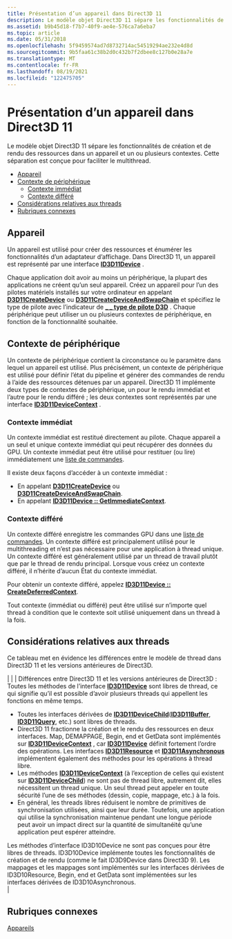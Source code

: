```yaml
---
title: Présentation d’un appareil dans Direct3D 11
description: Le modèle objet Direct3D 11 sépare les fonctionnalités de création et de rendu des ressources dans un appareil et un ou plusieurs contextes. Cette séparation est conçue pour faciliter le multithread.
ms.assetid: b9b45d18-f7b7-40f9-ae4e-576ca7a6eba7
ms.topic: article
ms.date: 05/31/2018
ms.openlocfilehash: 5f9459574ad7d8732714ac54519294ae232e4d8d
ms.sourcegitcommit: 9b5faa61c38b2d0c432b7f2dbee8c127b0e28a7e
ms.translationtype: MT
ms.contentlocale: fr-FR
ms.lasthandoff: 08/19/2021
ms.locfileid: "122475705"
---
```

# <a name="introduction-to-a-device-in-direct3d-11"></a>Présentation d’un appareil dans Direct3D 11

Le modèle objet Direct3D 11 sépare les fonctionnalités de création et de rendu des ressources dans un appareil et un ou plusieurs contextes. Cette séparation est conçue pour faciliter le multithread.

-   [Appareil](#introduction-to-a-device-in-direct3d-11)
-   [Contexte de périphérique](#device-context)
    -   [Contexte immédiat](#immediate-context)
    -   [Contexte différé](#deferred-context)
-   [Considérations relatives aux threads](#threading-considerations)
-   [Rubriques connexes](#related-topics)

## <a name="device"></a>Appareil

Un appareil est utilisé pour créer des ressources et énumérer les fonctionnalités d’un adaptateur d’affichage. Dans Direct3D 11, un appareil est représenté par une interface [**ID3D11Device**](/windows/desktop/api/D3D11/nn-d3d11-id3d11device) .

Chaque application doit avoir au moins un périphérique, la plupart des applications ne créent qu’un seul appareil. Créez un appareil pour l’un des pilotes matériels installés sur votre ordinateur en appelant [**D3D11CreateDevice**](/windows/desktop/api/D3D11/nf-d3d11-d3d11createdevice) ou [**D3D11CreateDeviceAndSwapChain**](/windows/desktop/api/D3D11/nf-d3d11-d3d11createdeviceandswapchain) et spécifiez le type de pilote avec l’indicateur de [**\_ \_ type de pilote D3D**](/windows/desktop/api/D3DCommon/ne-d3dcommon-d3d_driver_type) . Chaque périphérique peut utiliser un ou plusieurs contextes de périphérique, en fonction de la fonctionnalité souhaitée.

## <a name="device-context"></a>Contexte de périphérique

Un contexte de périphérique contient la circonstance ou le paramètre dans lequel un appareil est utilisé. Plus précisément, un contexte de périphérique est utilisé pour définir l’état du pipeline et générer des commandes de rendu à l’aide des ressources détenues par un appareil. Direct3D 11 implémente deux types de contextes de périphérique, un pour le rendu immédiat et l’autre pour le rendu différé ; les deux contextes sont représentés par une interface [**ID3D11DeviceContext**](/windows/desktop/api/D3D11/nn-d3d11-id3d11devicecontext) .

### <a name="immediate-context"></a>Contexte immédiat

Un contexte immédiat est restitué directement au pilote. Chaque appareil a un seul et unique contexte immédiat qui peut récupérer des données du GPU. Un contexte immédiat peut être utilisé pour restituer (ou lire) immédiatement une [liste de commandes](overviews-direct3d-11-render-multi-thread-command-list.md).

Il existe deux façons d’accéder à un contexte immédiat :

-   En appelant [**D3D11CreateDevice**](/windows/desktop/api/D3D11/nf-d3d11-d3d11createdevice) ou [**D3D11CreateDeviceAndSwapChain**](/windows/desktop/api/D3D11/nf-d3d11-d3d11createdeviceandswapchain).
-   En appelant [**ID3D11Device :: GetImmediateContext**](/windows/desktop/api/D3D11/nf-d3d11-id3d11device-getimmediatecontext).

### <a name="deferred-context"></a>Contexte différé

Un contexte différé enregistre les commandes GPU dans une [liste de commandes](overviews-direct3d-11-render-multi-thread-command-list.md). Un contexte différé est principalement utilisé pour le multithreading et n’est pas nécessaire pour une application à thread unique. Un contexte différé est généralement utilisé par un thread de travail plutôt que par le thread de rendu principal. Lorsque vous créez un contexte différé, il n’hérite d’aucun État du contexte immédiat.

Pour obtenir un contexte différé, appelez [**ID3D11Device :: CreateDeferredContext**](/windows/desktop/api/D3D11/nf-d3d11-id3d11device-createdeferredcontext).

Tout contexte (immédiat ou différé) peut être utilisé sur n’importe quel thread à condition que le contexte soit utilisé uniquement dans un thread à la fois.

## <a name="threading-considerations"></a>Considérations relatives aux threads

Ce tableau met en évidence les différences entre le modèle de thread dans Direct3D 11 et les versions antérieures de Direct3D.




| | | Différences entre Direct3D 11 et les versions antérieures de Direct3D :<br /> Toutes les méthodes de l’interface <a href="/windows/desktop/api/D3D11/nn-d3d11-id3d11device"><strong>ID3D11Device</strong></a> sont libres de thread, ce qui signifie qu’il est possible d’avoir plusieurs threads qui appellent les fonctions en même temps.<br /><ul><li>Toutes les interfaces dérivées de <a href="/windows/desktop/api/D3D11/nn-d3d11-id3d11devicechild"><strong>ID3D11DeviceChild</strong></a>(<a href="/windows/desktop/api/D3D11/nn-d3d11-id3d11buffer"><strong>ID3D11Buffer</strong></a>, <a href="/windows/desktop/api/D3D11/nn-d3d11-id3d11query"><strong>ID3D11Query</strong></a>, etc.) sont libres de threads.</li><li>Direct3D 11 fractionne la création et le rendu des ressources en deux interfaces. Map, DEMAPPAGE, Begin, end et GetData sont implémentés sur <a href="/windows/desktop/api/D3D11/nn-d3d11-id3d11devicecontext"><strong>ID3D11DeviceContext</strong></a> , car <a href="/windows/desktop/api/D3D11/nn-d3d11-id3d11device"><strong>ID3D11Device</strong></a> définit fortement l’ordre des opérations. Les interfaces <a href="/windows/desktop/api/D3D11/nn-d3d11-id3d11resource"><strong>ID3D11Resource</strong></a> et <a href="/windows/desktop/api/D3D11/nn-d3d11-id3d11asynchronous"><strong>ID3D11Asynchronous</strong></a> implémentent également des méthodes pour les opérations à thread libre.</li><li>Les méthodes <a href="/windows/desktop/api/D3D11/nn-d3d11-id3d11devicecontext"><strong>ID3D11DeviceContext</strong></a> (à l’exception de celles qui existent sur <a href="/windows/desktop/api/D3D11/nn-d3d11-id3d11devicechild"><strong>ID3D11DeviceChild</strong></a>) ne sont pas de thread libre, autrement dit, elles nécessitent un thread unique. Un seul thread peut appeler en toute sécurité l’une de ses méthodes (dessin, copie, mappage, etc.) à la fois.</li><li>En général, les threads libres réduisent le nombre de primitives de synchronisation utilisées, ainsi que leur durée. Toutefois, une application qui utilise la synchronisation maintenue pendant une longue période peut avoir un impact direct sur la quantité de simultanéité qu’une application peut espérer atteindre.</li></ul>Les méthodes d’interface ID3D10Device ne sont pas conçues pour être libres de threads. ID3D10Device implémente toutes les fonctionnalités de création et de rendu (comme le fait ID3D9Device dans Direct3D 9). Les mappages et les mappages sont implémentés sur les interfaces dérivées de ID3D10Resource, Begin, end et GetData sont implémentées sur les interfaces dérivées de ID3D10Asynchronous.<br /> | 




 

## <a name="related-topics"></a>Rubriques connexes

<dl> <dt>

[Appareils](overviews-direct3d-11-devices.md)
</dt> </dl>

 

 





